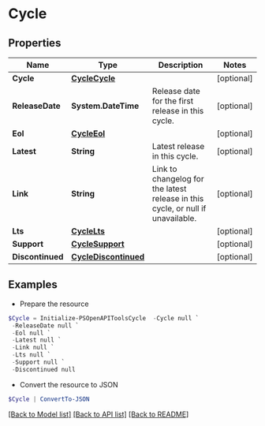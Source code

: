 # Cycle
## Properties

Name | Type | Description | Notes
------------ | ------------- | ------------- | -------------
**Cycle** | [**CycleCycle**](CycleCycle.md) |  | [optional] 
**ReleaseDate** | **System.DateTime** | Release date for the first release in this cycle. | [optional] 
**Eol** | [**CycleEol**](CycleEol.md) |  | [optional] 
**Latest** | **String** | Latest release in this cycle. | [optional] 
**Link** | **String** | Link to changelog for the latest release in this cycle, or null if unavailable. | [optional] 
**Lts** | [**CycleLts**](CycleLts.md) |  | [optional] 
**Support** | [**CycleSupport**](CycleSupport.md) |  | [optional] 
**Discontinued** | [**CycleDiscontinued**](CycleDiscontinued.md) |  | [optional] 

## Examples

- Prepare the resource
```powershell
$Cycle = Initialize-PSOpenAPIToolsCycle  -Cycle null `
 -ReleaseDate null `
 -Eol null `
 -Latest null `
 -Link null `
 -Lts null `
 -Support null `
 -Discontinued null
```

- Convert the resource to JSON
```powershell
$Cycle | ConvertTo-JSON
```

[[Back to Model list]](../README.md#documentation-for-models) [[Back to API list]](../README.md#documentation-for-api-endpoints) [[Back to README]](../README.md)

